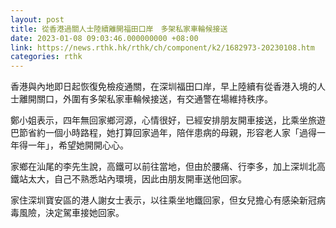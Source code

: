 ```yaml
---
layout: post
title: 從香港過關人士陸續離開福田口岸　多架私家車輪候接送
date: 2023-01-08 09:03:46.000000000 +08:00
link: https://news.rthk.hk/rthk/ch/component/k2/1682973-20230108.htm
categories: rthk
---
```


香港與內地即日起恢復免檢疫通關，在深圳福田口岸，早上陸續有從香港入境的人士離開關口，外圍有多架私家車輪候接送，有交通警在場維持秩序。

鄭小姐表示，四年無回家鄉河源，心情很好，已經安排朋友開車接送，比乘坐旅遊巴節省約一個小時路程，她打算回家過年，陪伴患病的母親，形容老人家「過得一年得一年」，希望她開開心心。

家鄉在汕尾的李先生說，高鐵可以前往當地，但由於腰痛、行李多，加上深圳北高鐵站太大，自己不熟悉站內環境，因此由朋友開車送他回家。

家住深圳寶安區的港人謝女士表示，以往乘坐地鐵回家，但女兒擔心有感染新冠病毒風險，決定駕車接她回家。
